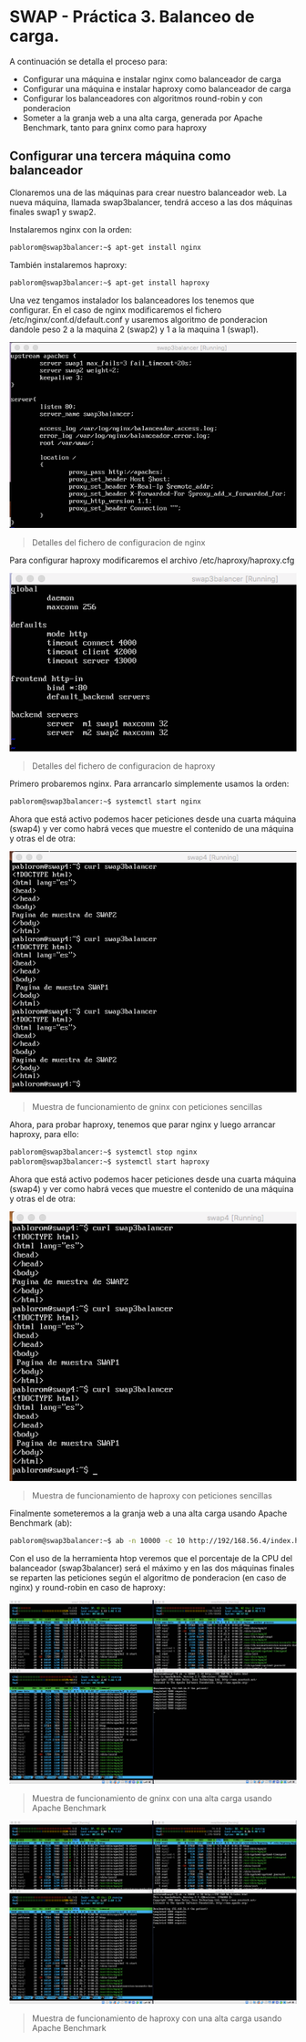 # SWAP - Práctica 3. Balanceo de carga.

A continuación se detalla el proceso para:
  - Configurar una máquina e instalar nginx como balanceador de carga
  - Configurar una máquina e instalar haproxy como balanceador de carga
  - Configurar los balanceadores con algoritmos round-robin y con ponderacion 
  - Someter a la granja web a una alta carga, generada por Apache Benchmark, tanto para gninx como para haproxy

## Configurar una tercera máquina como balanceador

Clonaremos una de las máquinas para crear nuestro balanceador web. La nueva máquina, llamada swap3balancer, tendrá acceso a las dos máquinas finales swap1 y swap2.

Instalaremos nginx con la orden:

```bash
pablorom@swap3balancer:~$ apt-get install nginx
```

También instalaremos haproxy:

```bash
pablorom@swap3balancer:~$ apt-get install haproxy
```

Una vez tengamos instalador los balanceadores los tenemos que configurar. En el caso de nginx modificaremos el fichero /etc/nginx/conf.d/default.conf y usaremos algoritmo de ponderacion dandole peso 2 a la maquina 2 (swap2) y 1 a la maquina 1 (swap1).

![nginx_conf](img/nginx_conf.png)
> Detalles del fichero de configuracion de nginx

Para configurar haproxy modificaremos el archivo /etc/haproxy/haproxy.cfg

![haproxy_conf](img/haproxy_config.png)
> Detalles del fichero de configuracion de haproxy

Primero probaremos nginx. Para arrancarlo simplemente usamos la orden:

```bash
pablorom@swap3balancer:~$ systemctl start nginx
```

Ahora que está activo podemos hacer peticiones desde una cuarta máquina (swap4) y ver como habrá veces que muestre el contenido de una máquina y otras el de otra:

![nginx_curl](img/peticiones_balanceo_nginx.png)
> Muestra de funcionamiento de gninx con peticiones sencillas

Ahora, para probar haproxy, tenemos que parar nginx y luego arrancar haproxy, para ello:

```bash
pablorom@swap3balancer:~$ systemctl stop nginx
pablorom@swap3balancer:~$ systemctl start haproxy
```

Ahora que está activo podemos hacer peticiones desde una cuarta máquina (swap4) y ver como habrá veces que muestre el contenido de una máquina y otras el de otra:

![haproxy_curl](img/peticiones_balanceo_haproxy.png)
> Muestra de funcionamiento de haproxy con peticiones sencillas

Finalmente someteremos a la granja web a una alta carga usando Apache Benchmark (ab):

```bash
pablorom@swap3balancer:~$ ab -n 10000 -c 10 http://192/168.56.4/index.html
```

Con el uso de la herramienta htop veremos que el porcentaje de la CPU del balanceador (swap3balancer) será el máximo y en las dos máquinas finales se reparten las peticiones según el algoritmo de ponderacion (en caso de nginx) y round-robin en caso de haproxy:

![ab_nginx](img/ab_nginx_2.png)
> Muestra de funcionamiento de gninx con una alta carga usando Apache Benchmark

![ab_haproxy](img/ab_haproxy_2.png)
> Muestra de funcionamiento de haproxy con una alta carga usando Apache Benchmark



